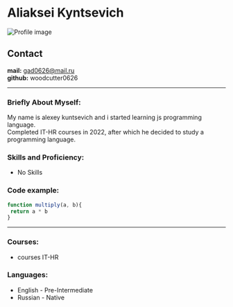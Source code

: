 # Aliaksei Kyntsevich

![Profile image](https://avatars.githubusercontent.com/u/98651045?s=400&u=957eeec68b01319b17599e5bfac16d7c74b6f6a2&v=4)

## Contact
**mail:** gad0626@mail.ru<br>
**github:** woodcutter0626<br>

---

### Briefly About Myself:



My name is alexey kuntsevich and i started learning js programming language.<br>
Сompleted IT-HR courses in 2022, after which he decided to study a programming language.<br>

### Skills and Proficiency:
- No Skills


### Code example:
```javascript
function multiply(a, b){
 return a * b 
}
```
---
### Courses:
- courses IT-HR

### Languages:
- English \- Pre-Intermediate
- Russian \- Native
